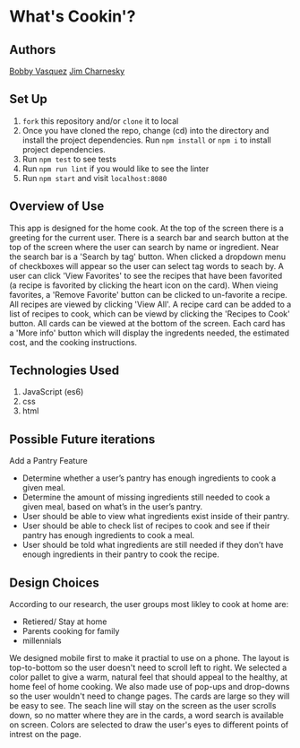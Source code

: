 # What's Cookin'?  

## Authors

[Bobby Vasquez](https://github.com/hoomberto)
[Jim Charnesky](https://github.com/BigBike96)

## Set Up

1. `fork` this repository and/or `clone` it to local
2. Once you have cloned the repo, change (cd) into the directory and install the project dependencies. Run `npm install` or `npm i` to install project dependencies.
3. Run `npm test` to see tests
4. Run `npm run lint` if you would like to see the linter
5. Run `npm start` and visit `localhost:8080`

## Overview of Use 

This app is designed for the home cook. At the top of the screen there is a greeting for the current user. There is a search bar and search button at the top of the screen where the user can search by name or ingredient. Near the search bar is a 'Search by tag' button. When clicked a dropdown menu of checkboxes will appear so the user can select tag words to seach by. A user can click 'View Favorites' to see the recipes that have been favorited (a recipe is favorited by clicking the heart icon on the card). When vieing favorites, a 'Remove Favorite' button can be clicked to un-favorite a recipe. All recipes are viewed by clicking 'View All'. A recipe card can be added to a list of recipes to cook, which can be viewd by clicking the 'Recipes to Cook' button. All cards can be viewed at the bottom of the screen. Each card has a  'More info' button which will display the ingredents needed, the estimated cost, and the cooking instructions.



## Technologies Used
1. JavaScript (es6)
2. css
3. html

## Possible Future iterations

Add a Pantry Feature
- Determine whether a user’s pantry has enough ingredients to cook a given meal.
- Determine the amount of missing ingredients still needed to cook a given meal, based on what’s in the user’s pantry.
- User should be able to view what ingredients exist inside of their pantry.
- User should be able to check list of recipes to cook and see if their pantry has enough ingredients to cook a meal.
- User should be told what ingredients are still needed if they don’t have enough ingredients in their pantry to cook the recipe.

## Design Choices

According to our research, the user groups most likley to cook at home are:
- Retiered/ Stay at home
- Parents cooking for family
- millennials

We designed mobile first to make it practial to use on a phone. The layout is top-to-bottom so the user doesn't need to scroll left to right. We selected a color pallet to give a warm, natural feel that should appeal to the healthy, at home feel of home cooking. We also made use of pop-ups and drop-downs so the user wouldn't need to change pages. The cards are large so they will be easy to see. The seach line will stay on the screen as the user scrolls down, so no matter where they are in the cards, a word search is available on screen. Colors are selected to draw the user's eyes to different points of intrest on the page.
